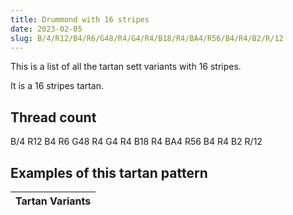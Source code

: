 ```yaml
---
title: Drummond with 16 stripes
date: 2023-02-05
slug: B/4/R12/B4/R6/G48/R4/G4/R4/B18/R4/BA4/R56/B4/R4/B2/R/12
---
```

This is a list of all the tartan sett variants with 16 stripes.

It is a 16 stripes tartan.


## Thread count
B/4 R12 B4 R6 G48 R4 G4 R4 B18 R4 BA4 R56 B4 R4 B2 R/12

## Examples of this tartan pattern

| Tartan Variants |
|---------------|
